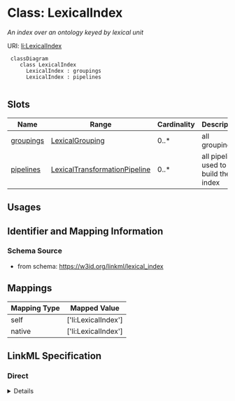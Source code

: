 # Class: LexicalIndex
_An index over an ontology keyed by lexical unit_





URI: [li:LexicalIndex](https://w3id.org/linkml/lexical_index/LexicalIndex)




```{mermaid}
 classDiagram
    class LexicalIndex
      LexicalIndex : groupings
      LexicalIndex : pipelines
      
```




<!-- no inheritance hierarchy -->


## Slots

| Name | Range | Cardinality | Description  | Info |
| ---  | --- | --- | --- | --- |
| [groupings](groupings.md) | [LexicalGrouping](LexicalGrouping.md) | 0..* | all groupings  | . |
| [pipelines](pipelines.md) | [LexicalTransformationPipeline](LexicalTransformationPipeline.md) | 0..* | all pipelines used to build the index  | . |


## Usages



## Identifier and Mapping Information







### Schema Source


* from schema: https://w3id.org/linkml/lexical_index







## Mappings

| Mapping Type | Mapped Value |
| ---  | ---  |
| self | ['li:LexicalIndex'] |
| native | ['li:LexicalIndex'] |


## LinkML Specification

<!-- TODO: investigate https://stackoverflow.com/questions/37606292/how-to-create-tabbed-code-blocks-in-mkdocs-or-sphinx -->

### Direct

<details>
```yaml
name: LexicalIndex
description: An index over an ontology keyed by lexical unit
from_schema: https://w3id.org/linkml/lexical_index
attributes:
  groupings:
    name: groupings
    description: all groupings
    from_schema: https://w3id.org/linkml/lexical_index
    multivalued: true
    range: LexicalGrouping
    inlined: true
  pipelines:
    name: pipelines
    description: all pipelines used to build the index
    from_schema: https://w3id.org/linkml/lexical_index
    multivalued: true
    range: LexicalTransformationPipeline
    inlined: true

```
</details>

### Induced

<details>
```yaml
name: LexicalIndex
description: An index over an ontology keyed by lexical unit
from_schema: https://w3id.org/linkml/lexical_index
attributes:
  groupings:
    name: groupings
    description: all groupings
    from_schema: https://w3id.org/linkml/lexical_index
    multivalued: true
    alias: groupings
    owner: LexicalIndex
    range: LexicalGrouping
    inlined: true
  pipelines:
    name: pipelines
    description: all pipelines used to build the index
    from_schema: https://w3id.org/linkml/lexical_index
    multivalued: true
    alias: pipelines
    owner: LexicalIndex
    range: LexicalTransformationPipeline
    inlined: true

```
</details>